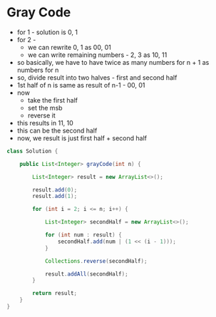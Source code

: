 # Gray Code

- for 1 - solution is 0, 1
- for 2 - 
  - we can rewrite 0, 1 as 00, 01
  - we can write remaining numbers - 2, 3 as 10, 11
- so basically, we have to have twice as many numbers for n + 1 as numbers for n
- so, divide result into two halves - first and second half
- 1st half of n is same as result of n-1 - 00, 01
- now
  - take the first half
  - set the msb
  - reverse it
- this results in 11, 10
- this can be the second half
- now, we result is just first half + second half

```java
class Solution {

    public List<Integer> grayCode(int n) {

        List<Integer> result = new ArrayList<>();

        result.add(0);
        result.add(1);

        for (int i = 2; i <= n; i++) {

            List<Integer> secondHalf = new ArrayList<>();

            for (int num : result) {
                secondHalf.add(num | (1 << (i - 1)));
            }

            Collections.reverse(secondHalf);

            result.addAll(secondHalf);
        }

        return result;
    }
}
```
